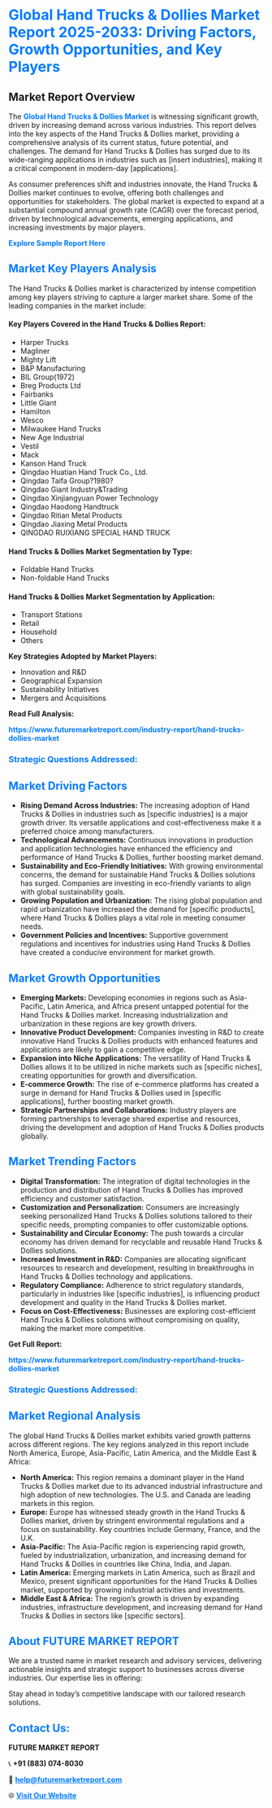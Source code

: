 <h1 style="color: #007BFF;">Global Hand Trucks & Dollies Market Report 2025-2033: Driving Factors, Growth Opportunities, and Key Players</h1>

<section id="overview">
<h2>Market Report Overview</h2>
<p>The <a href="https://www.futuremarketreport.com/industry-report/hand-trucks-dollies-market" style="color: #007BFF; text-decoration: none;"><strong>Global Hand Trucks & Dollies Market</strong></a> is witnessing significant growth, driven by increasing demand across various industries. This report delves into the key aspects of the Hand Trucks & Dollies market, providing a comprehensive analysis of its current status, future potential, and challenges. The demand for Hand Trucks & Dollies has surged due to its wide-ranging applications in industries such as [insert industries], making it a critical component in modern-day [applications].</p>
<p>As consumer preferences shift and industries innovate, the Hand Trucks & Dollies market continues to evolve, offering both challenges and opportunities for stakeholders. The global market is expected to expand at a substantial compound annual growth rate (CAGR) over the forecast period, driven by technological advancements, emerging applications, and increasing investments by major players.</p>
</section>

<section id="overview">
<p><a href="https://www.futuremarketreport.com/request-sample/reportId=91160" style="color: #007BFF; text-decoration: none;"><strong>Explore Sample Report Here</strong></a></p>
</section>

<section id="key-players">
<h2 style="color: #007BFF;">Market Key Players Analysis</h2>
<p>The Hand Trucks & Dollies market is characterized by intense competition among key players striving to capture a larger market share. Some of the leading companies in the market include:</p>
<h4>Key Players Covered in the Hand Trucks & Dollies Report:</h4>
<ul><li>Harper Trucks</li><li>Magliner</li><li>Mighty Lift</li><li>B&amp;P Manufacturing</li><li>BIL Group(1972)</li><li>Breg Products Ltd</li><li>Fairbanks</li><li>Little Giant</li><li>Hamilton</li><li>Wesco</li><li>Milwaukee Hand Trucks</li><li>New Age Industrial</li><li>Vestil</li><li>Mack</li><li>Kanson Hand Truck</li><li>Qingdao Huatian Hand Truck Co., Ltd.</li><li>Qingdao Taifa Group?1980?</li><li>Qingdao Giant Industry&amp;Trading</li><li>Qingdao Xinjiangyuan Power Technology</li><li>Qingdao Haodong Handtruck</li><li>Qingdao Ritian Metal Products</li><li>Qingdao Jiaxing Metal Products</li><li>QINGDAO RUIXIANG SPECIAL HAND TRUCK</li></ul>
<h4>Hand Trucks & Dollies Market Segmentation by Type:</h4>
<ul><li>Foldable Hand Trucks</li><li>Non-foldable Hand Trucks</li></ul>

<h4>Hand Trucks & Dollies Market Segmentation by Application:</h4>
<ul><li>Transport Stations</li><li>Retail</li><li>Household</li><li>Others</li></ul>
<p><strong>Key Strategies Adopted by Market Players:</strong></p>
<ul>
<li>Innovation and R&D</li>
<li>Geographical Expansion</li>
<li>Sustainability Initiatives</li>
<li>Mergers and Acquisitions</li>
</ul>
</section>

<section>
<p><strong>Read Full Analysis: </strong></p><a href="https://www.futuremarketreport.com/industry-report/hand-trucks-dollies-market" style="color: #007BFF; text-decoration: none;"><strong>https://www.futuremarketreport.com/industry-report/hand-trucks-dollies-market</strong></a>
<h3 style="color: #007BFF;">Strategic Questions Addressed:</h3>
</section>

<section id="driving-factors">
<h2 style="color: #007BFF;">Market Driving Factors</h2>
<ul>
<li><strong>Rising Demand Across Industries:</strong> The increasing adoption of Hand Trucks & Dollies in industries such as [specific industries] is a major growth driver. Its versatile applications and cost-effectiveness make it a preferred choice among manufacturers.</li>
<li><strong>Technological Advancements:</strong> Continuous innovations in production and application technologies have enhanced the efficiency and performance of Hand Trucks & Dollies, further boosting market demand.</li>
<li><strong>Sustainability and Eco-Friendly Initiatives:</strong> With growing environmental concerns, the demand for sustainable Hand Trucks & Dollies solutions has surged. Companies are investing in eco-friendly variants to align with global sustainability goals.</li>
<li><strong>Growing Population and Urbanization:</strong> The rising global population and rapid urbanization have increased the demand for [specific products], where Hand Trucks & Dollies plays a vital role in meeting consumer needs.</li>
<li><strong>Government Policies and Incentives:</strong> Supportive government regulations and incentives for industries using Hand Trucks & Dollies have created a conducive environment for market growth.</li>
</ul>
</section>

<section id="growth-opportunities">
<h2 style="color: #007BFF;">Market Growth Opportunities</h2>
<ul>
<li><strong>Emerging Markets:</strong> Developing economies in regions such as Asia-Pacific, Latin America, and Africa present untapped potential for the Hand Trucks & Dollies market. Increasing industrialization and urbanization in these regions are key growth drivers.</li>
<li><strong>Innovative Product Development:</strong> Companies investing in R&D to create innovative Hand Trucks & Dollies products with enhanced features and applications are likely to gain a competitive edge.</li>
<li><strong>Expansion into Niche Applications:</strong> The versatility of Hand Trucks & Dollies allows it to be utilized in niche markets such as [specific niches], creating opportunities for growth and diversification.</li>
<li><strong>E-commerce Growth:</strong> The rise of e-commerce platforms has created a surge in demand for Hand Trucks & Dollies used in [specific applications], further boosting market growth.</li>
<li><strong>Strategic Partnerships and Collaborations:</strong> Industry players are forming partnerships to leverage shared expertise and resources, driving the development and adoption of Hand Trucks & Dollies products globally.</li>
</ul>
</section>

<section id="trending-factors">
<h2 style="color: #007BFF;">Market Trending Factors</h2>
<ul>
<li><strong>Digital Transformation:</strong> The integration of digital technologies in the production and distribution of Hand Trucks & Dollies has improved efficiency and customer satisfaction.</li>
<li><strong>Customization and Personalization:</strong> Consumers are increasingly seeking personalized Hand Trucks & Dollies solutions tailored to their specific needs, prompting companies to offer customizable options.</li>
<li><strong>Sustainability and Circular Economy:</strong> The push towards a circular economy has driven demand for recyclable and reusable Hand Trucks & Dollies solutions.</li>
<li><strong>Increased Investment in R&D:</strong> Companies are allocating significant resources to research and development, resulting in breakthroughs in Hand Trucks & Dollies technology and applications.</li>
<li><strong>Regulatory Compliance:</strong> Adherence to strict regulatory standards, particularly in industries like [specific industries], is influencing product development and quality in the Hand Trucks & Dollies market.</li>
<li><strong>Focus on Cost-Effectiveness:</strong> Businesses are exploring cost-efficient Hand Trucks & Dollies solutions without compromising on quality, making the market more competitive.</li>
</ul>
</section>

<section>
<p><strong>Get Full Report: </strong></p><a href="https://www.futuremarketreport.com/industry-report/hand-trucks-dollies-market" style="color: #007BFF; text-decoration: none;"><strong>https://www.futuremarketreport.com/industry-report/hand-trucks-dollies-market</strong></a>
<h3 style="color: #007BFF;">Strategic Questions Addressed:</h3>
</section>


<section id="regional-analysis">
<h2 style="color: #007BFF;">Market Regional Analysis</h2>
<p>The global Hand Trucks & Dollies market exhibits varied growth patterns across different regions. The key regions analyzed in this report include North America, Europe, Asia-Pacific, Latin America, and the Middle East & Africa:</p>
<ul>
<li><strong>North America:</strong> This region remains a dominant player in the Hand Trucks & Dollies market due to its advanced industrial infrastructure and high adoption of new technologies. The U.S. and Canada are leading markets in this region.</li>
<li><strong>Europe:</strong> Europe has witnessed steady growth in the Hand Trucks & Dollies market, driven by stringent environmental regulations and a focus on sustainability. Key countries include Germany, France, and the U.K.</li>
<li><strong>Asia-Pacific:</strong> The Asia-Pacific region is experiencing rapid growth, fueled by industrialization, urbanization, and increasing demand for Hand Trucks & Dollies in countries like China, India, and Japan.</li>
<li><strong>Latin America:</strong> Emerging markets in Latin America, such as Brazil and Mexico, present significant opportunities for the Hand Trucks & Dollies market, supported by growing industrial activities and investments.</li>
<li><strong>Middle East & Africa:</strong> The region’s growth is driven by expanding industries, infrastructure development, and increasing demand for Hand Trucks & Dollies in sectors like [specific sectors].</li>
</ul>
</section>

<footer>
<h2 style="color: #007BFF;">About FUTURE MARKET REPORT</h2>
<p>We are a trusted name in market research and advisory services, delivering actionable insights and strategic support to businesses across diverse industries. Our expertise lies in offering:</p>

<p>Stay ahead in today’s competitive landscape with our tailored research solutions.</p>

<h2 style="color: #007BFF;">Contact Us:</h2>
<p><strong>FUTURE MARKET REPORT</strong></p>
<p>📞 <strong>+91 (883) 074-8030</strong></p>
<p>📧 <strong><a href="mailto:help@futuremarketreport.com" style="color: #007BFF;">help@futuremarketreport.com</a></strong></p>
<p>🌐 <strong><a href="https://www.futuremarketreport.com/" style="color: #007BFF;">Visit Our Website</a></strong></p>
</footer>